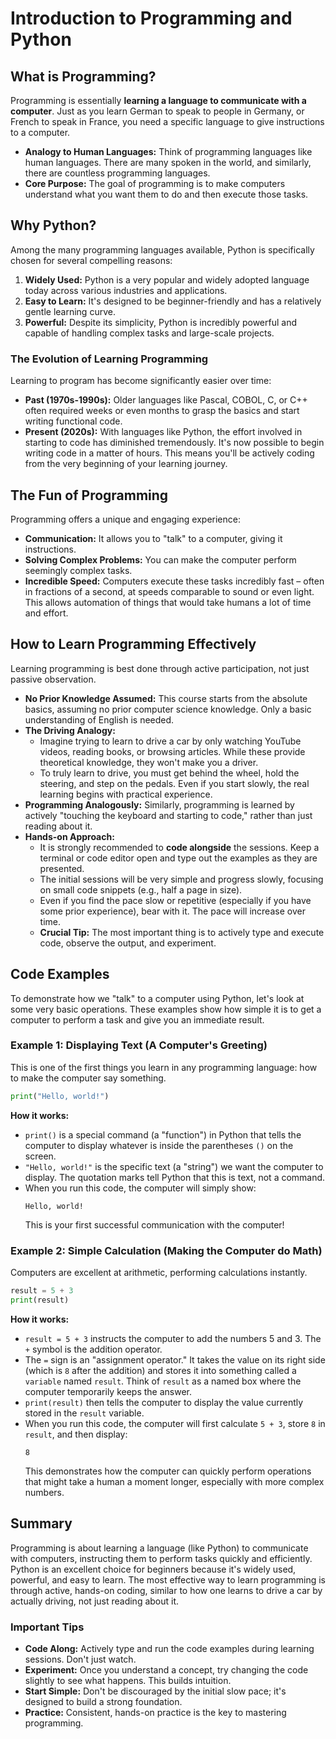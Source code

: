 # Introduction to Programming and Python

## What is Programming?

Programming is essentially **learning a language to communicate with a computer**. Just as you learn German to speak to people in Germany, or French to speak in France, you need a specific language to give instructions to a computer.

*   **Analogy to Human Languages:** Think of programming languages like human languages. There are many spoken in the world, and similarly, there are countless programming languages.
*   **Core Purpose:** The goal of programming is to make computers understand what you want them to do and then execute those tasks.

## Why Python?

Among the many programming languages available, Python is specifically chosen for several compelling reasons:

1.  **Widely Used:** Python is a very popular and widely adopted language today across various industries and applications.
2.  **Easy to Learn:** It's designed to be beginner-friendly and has a relatively gentle learning curve.
3.  **Powerful:** Despite its simplicity, Python is incredibly powerful and capable of handling complex tasks and large-scale projects.

### The Evolution of Learning Programming

Learning to program has become significantly easier over time:

*   **Past (1970s-1990s):** Older languages like Pascal, COBOL, C, or C++ often required weeks or even months to grasp the basics and start writing functional code.
*   **Present (2020s):** With languages like Python, the effort involved in starting to code has diminished tremendously. It's now possible to begin writing code in a matter of hours. This means you'll be actively coding from the very beginning of your learning journey.

## The Fun of Programming

Programming offers a unique and engaging experience:

*   **Communication:** It allows you to "talk" to a computer, giving it instructions.
*   **Solving Complex Problems:** You can make the computer perform seemingly complex tasks.
*   **Incredible Speed:** Computers execute these tasks incredibly fast – often in fractions of a second, at speeds comparable to sound or even light. This allows automation of things that would take humans a lot of time and effort.

## How to Learn Programming Effectively

Learning programming is best done through active participation, not just passive observation.

*   **No Prior Knowledge Assumed:** This course starts from the absolute basics, assuming no prior computer science knowledge. Only a basic understanding of English is needed.
*   **The Driving Analogy:**
    *   Imagine trying to learn to drive a car by only watching YouTube videos, reading books, or browsing articles. While these provide theoretical knowledge, they won't make you a driver.
    *   To truly learn to drive, you must get behind the wheel, hold the steering, and step on the pedals. Even if you start slowly, the real learning begins with practical experience.
*   **Programming Analogously:** Similarly, programming is learned by actively "touching the keyboard and starting to code," rather than just reading about it.
*   **Hands-on Approach:**
    *   It is strongly recommended to **code alongside** the sessions. Keep a terminal or code editor open and type out the examples as they are presented.
    *   The initial sessions will be very simple and progress slowly, focusing on small code snippets (e.g., half a page in size).
    *   Even if you find the pace slow or repetitive (especially if you have some prior experience), bear with it. The pace will increase over time.
    *   **Crucial Tip:** The most important thing is to actively type and execute code, observe the output, and experiment.

## Code Examples

To demonstrate how we "talk" to a computer using Python, let's look at some very basic operations. These examples show how simple it is to get a computer to perform a task and give you an immediate result.

### Example 1: Displaying Text (A Computer's Greeting)

This is one of the first things you learn in any programming language: how to make the computer say something.

```python
print("Hello, world!")
```

**How it works:**
*   `print()` is a special command (a "function") in Python that tells the computer to display whatever is inside the parentheses `()` on the screen.
*   `"Hello, world!"` is the specific text (a "string") we want the computer to display. The quotation marks tell Python that this is text, not a command.
*   When you run this code, the computer will simply show:
    ```
    Hello, world!
    ```
    This is your first successful communication with the computer!

### Example 2: Simple Calculation (Making the Computer do Math)

Computers are excellent at arithmetic, performing calculations instantly.

```python
result = 5 + 3
print(result)
```

**How it works:**
*   `result = 5 + 3` instructs the computer to add the numbers 5 and 3. The `+` symbol is the addition operator.
*   The `=` sign is an "assignment operator." It takes the value on its right side (which is `8` after the addition) and stores it into something called a `variable` named `result`. Think of `result` as a named box where the computer temporarily keeps the answer.
*   `print(result)` then tells the computer to display the value currently stored in the `result` variable.
*   When you run this code, the computer will first calculate `5 + 3`, store `8` in `result`, and then display:
    ```
    8
    ```
    This demonstrates how the computer can quickly perform operations that might take a human a moment longer, especially with more complex numbers.

## Summary

Programming is about learning a language (like Python) to communicate with computers, instructing them to perform tasks quickly and efficiently. Python is an excellent choice for beginners because it's widely used, powerful, and easy to learn. The most effective way to learn programming is through active, hands-on coding, similar to how one learns to drive a car by actually driving, not just reading about it.

### Important Tips

*   **Code Along:** Actively type and run the code examples during learning sessions. Don't just watch.
*   **Experiment:** Once you understand a concept, try changing the code slightly to see what happens. This builds intuition.
*   **Start Simple:** Don't be discouraged by the initial slow pace; it's designed to build a strong foundation.
*   **Practice:** Consistent, hands-on practice is the key to mastering programming.
